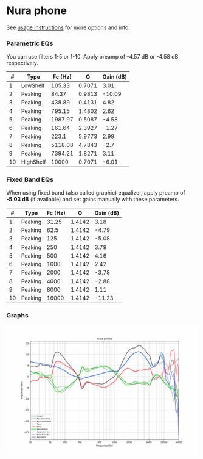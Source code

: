 # Nura phone
See [usage instructions](https://github.com/jaakkopasanen/AutoEq#usage) for more options and info.

### Parametric EQs
You can use filters 1-5 or 1-10. Apply preamp of -4.57 dB or -4.58 dB, respectively.

|   # | Type      |   Fc (Hz) |      Q |   Gain (dB) |
|-----|-----------|-----------|--------|-------------|
|   1 | LowShelf  |    105.33 | 0.7071 |        3.01 |
|   2 | Peaking   |     84.37 | 0.9813 |      -10.09 |
|   3 | Peaking   |    438.89 | 0.4131 |        4.82 |
|   4 | Peaking   |    795.15 | 1.4802 |        2.62 |
|   5 | Peaking   |   1987.97 | 0.5087 |       -4.58 |
|   6 | Peaking   |    161.64 | 2.3927 |       -1.27 |
|   7 | Peaking   |    223.1  | 5.9773 |        2.99 |
|   8 | Peaking   |   5118.08 | 4.7843 |       -2.7  |
|   9 | Peaking   |   7394.21 | 1.8271 |        3.11 |
|  10 | HighShelf |  10000    | 0.7071 |       -6.01 |

### Fixed Band EQs
When using fixed band (also called graphic) equalizer, apply preamp of **-5.03 dB** (if available) and set gains manually with these parameters.

|   # | Type    |   Fc (Hz) |      Q |   Gain (dB) |
|-----|---------|-----------|--------|-------------|
|   1 | Peaking |     31.25 | 1.4142 |        3.18 |
|   2 | Peaking |     62.5  | 1.4142 |       -4.79 |
|   3 | Peaking |    125    | 1.4142 |       -5.08 |
|   4 | Peaking |    250    | 1.4142 |        3.79 |
|   5 | Peaking |    500    | 1.4142 |        4.16 |
|   6 | Peaking |   1000    | 1.4142 |        2.42 |
|   7 | Peaking |   2000    | 1.4142 |       -3.78 |
|   8 | Peaking |   4000    | 1.4142 |       -2.88 |
|   9 | Peaking |   8000    | 1.4142 |        1.11 |
|  10 | Peaking |  16000    | 1.4142 |      -11.23 |

### Graphs
![](./Nura%20phone.png)
